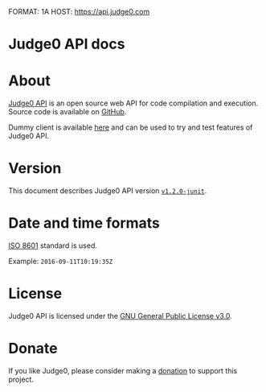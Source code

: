 FORMAT: 1A
HOST: https://api.judge0.com

# Judge0 API docs
<!-- include(hostname.html) -->
<!-- include(style.html) -->

# About
[Judge0 API](https://api.judge0.com) is an open source web API for code compilation and execution.
Source code is available on [GitHub](https://github.com/judge0/api).

Dummy client is available [here](/dummy-client.html) and can be used to try and test features of Judge0 API.

# Version
This document describes Judge0 API version [`v1.2.0-junit`](https://github.com/judge0/api/tree/v1.2.0-junit).

# Date and time formats
[ISO 8601](https://en.wikipedia.org/wiki/ISO_8601) standard is used.

Example: `2016-09-11T10:19:35Z`

# License
Judge0 API is licensed under the [GNU General Public License v3.0](https://github.com/judge0/api/blob/master/LICENSE).

# Donate
If you like Judge0, please consider making a [donation](https://www.paypal.me/hermanzdosilovic) to support this project.

<br>

<!-- include(authentication/authentication.md) -->
<!-- include(authorization/authorization.md) -->
<!-- include(submissions/submissions.md) -->
<!-- include(statuses_and_languages/statuses_and_languages.md) -->
<!-- include(system_and_configuration/system_and_configuration.md) -->
<!-- include(health_check/health_check.md) -->
